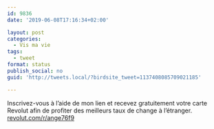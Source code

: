 ```yaml
---
id: 9836
date: '2019-06-08T17:16:34+02:00'

layout: post
categories:
  - Vis ma vie
tags:
  - tweet
format: status
publish_social: no
guid: 'http://tweets.local/?birdsite_tweet=1137408085709021185'

---
```


Inscrivez-vous à l’aide de mon lien et recevez gratuitement votre carte Revolut afin de profiter des meilleurs taux de change à l’étranger. [revolut.com/r/ange76f9](https://revolut.com/r/ange76f9)
